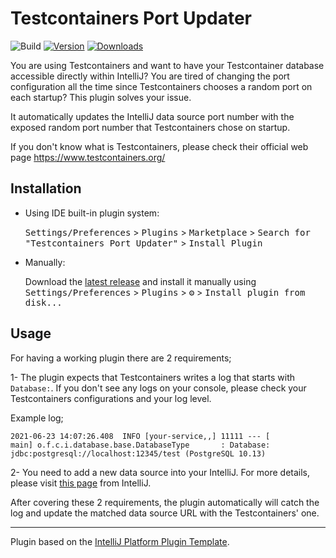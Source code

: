 # Testcontainers Port Updater

![Build](https://github.com/yusufugurozbek/testcontainers-port-updater/workflows/Build/badge.svg)
[![Version](https://img.shields.io/jetbrains/plugin/v/17116-testcontainers-port-updater.svg)](https://plugins.jetbrains.com/plugin/17116-testcontainers-port-updater)
[![Downloads](https://img.shields.io/jetbrains/plugin/d/17116-testcontainers-port-updater.svg)](https://plugins.jetbrains.com/plugin/17116-testcontainers-port-updater)

<!-- Plugin description -->
You are using Testcontainers and want to have your Testcontainer database accessible directly within IntelliJ? You are tired of changing the port configuration all the time since Testcontainers chooses a random port on each startup? This plugin solves your issue.


It automatically updates the IntelliJ data source port number with the exposed random port number that Testcontainers chose on startup.

If you don't know what is Testcontainers, please check their official web page https://www.testcontainers.org/
<!-- Plugin description end -->

## Installation

- Using IDE built-in plugin system:
  
  <kbd>Settings/Preferences</kbd> > <kbd>Plugins</kbd> > <kbd>Marketplace</kbd> > <kbd>Search for "Testcontainers Port Updater"</kbd> >
  <kbd>Install Plugin</kbd>
  
- Manually:

  Download the [latest release](https://github.com/yusufugurozbek/testcontainers-port-updater/releases/latest) and install it manually using
  <kbd>Settings/Preferences</kbd> > <kbd>Plugins</kbd> > <kbd>⚙️</kbd> > <kbd>Install plugin from disk...</kbd>

## Usage

For having a working plugin there are 2 requirements;

1- The plugin expects that Testcontainers writes a log that starts with ` Database: `. If you don't see any logs on your console, please check your Testcontainers configurations and your log level.

Example log; 
```
2021-06-23 14:07:26.408  INFO [your-service,,] 11111 --- [           main] o.f.c.i.database.base.DatabaseType       : Database: jdbc:postgresql://localhost:12345/test (PostgreSQL 10.13)
```

2- You need to add a new data source into your IntelliJ. For more details, please visit [this page](https://www.jetbrains.com/help/idea/connecting-to-a-database.html) from IntelliJ.

After covering these 2 requirements, the plugin automatically will catch the log and update the matched data source URL with the Testcontainers' one.

---
Plugin based on the [IntelliJ Platform Plugin Template][template].

[template]: https://github.com/JetBrains/intellij-platform-plugin-template
